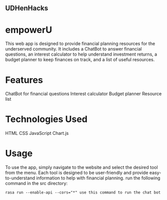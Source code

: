 ## UDHenHacks

# empowerU
This web app is designed to provide financial planning resources for the underserved community. It includes a ChatBot to answer financial questions, an interest calculator to help understand investment returns, a budget planner to keep finances on track, and a list of useful resources.

# Features
ChatBot for financial questions
Interest calculator
Budget planner
Resource list
# Technologies Used
HTML
CSS
JavaScript
Chart.js
# Usage
To use the app, simply navigate to the website and select the desired tool from the menu. Each tool is designed to be user-friendly and provide easy-to-understand information to help with financial planning.
run the following command in the src directory:
```
rasa run --enable-api --cors="*" use this command to run the chat bot
```
